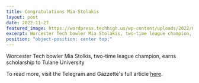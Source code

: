 ```yaml
---
title: Congratulations Mia Stolakis
layout: post
date: 2022-11-27
featured_image: https://wordpress.techhigh.us/wp-content/uploads/2022/03/mia.jpg
excerpt: Worcester Tech bowler Mia Stolakis, two-time league champion, earns scholarship to Tulane University.
position: "object-position: center top;"
---
```


Worcester Tech bowler Mia Stolkis, two-time league champion, earns scholarship to Tulane University

To read more, visit the Telegram and Gazzette's full article [here](https://www.telegram.com/story/sports/high-school/2022/01/17/worcester-tech-bowler-mia-stolakis-two-time-league-champion-earns-scholarship-tulane-university/6549311001/).
